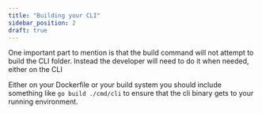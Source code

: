 ```yaml
---
title: "Building your CLI"
sidebar_position: 2
draft: true
---
```


One important part to mention is that the build command will not attempt to build the CLI folder. Instead the developer will need to do it when needed, either on the CLI

Either on your Dockerfile or your build system you should include something like `go build ./cmd/cli` to ensure that the cli binary gets to your running environment.